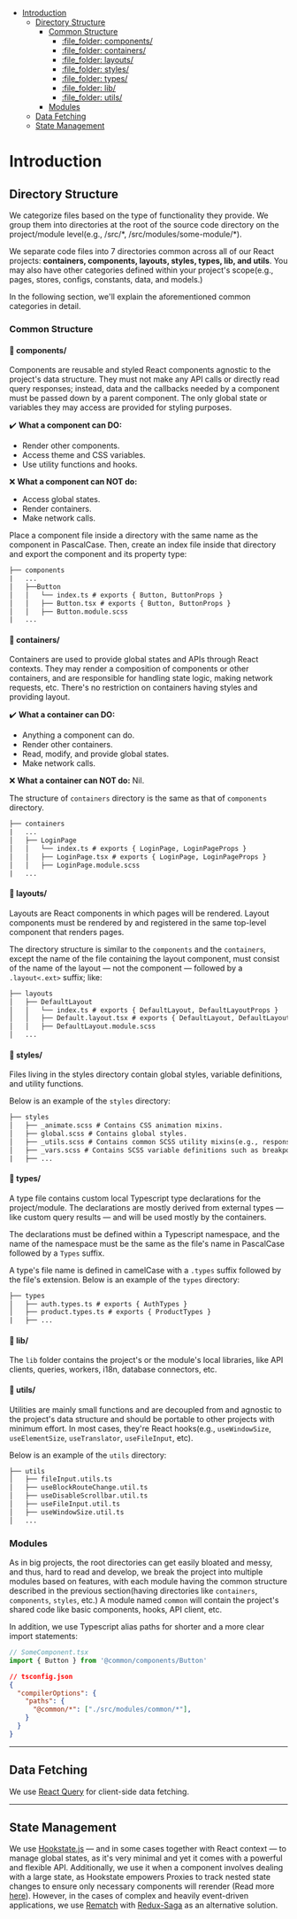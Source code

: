 - [Introduction](#introduction)
  - [Directory Structure](#directory-structure)
    - [Common Structure](#common-structure)
      - [:file\_folder: components/](#file_folder-components)
      - [:file\_folder: containers/](#file_folder-containers)
      - [:file\_folder: layouts/](#file_folder-layouts)
      - [:file\_folder: styles/](#file_folder-styles)
      - [:file\_folder: types/](#file_folder-types)
      - [:file\_folder: lib/](#file_folder-lib)
      - [:file\_folder: utils/](#file_folder-utils)
    - [Modules](#modules)
  - [Data Fetching](#data-fetching)
  - [State Management](#state-management)

# Introduction

## Directory Structure
We categorize files based on the type of functionality they provide. We group them into directories at the root of the source code directory on the project/module level(e.g., /src/\*, /src/modules/some-module/\*). 

We separate code files into 7 directories common across all of our React projects: **containers, components, layouts, styles, types, lib, and utils**. You may also have other categories defined within your project's scope(e.g., pages, stores, configs, constants, data, and models.)

In the following section, we'll explain the aforementioned common categories in detail.

### Common Structure 

#### :file_folder: components/
Components are reusable and styled React components agnostic to the project's data structure. They must not make any API calls or directly read query responses; instead, data and the callbacks needed by a component must be passed down by a parent component. The only global state or variables they may access are provided for styling purposes.

:heavy_check_mark: **What a component can DO:**
- Render other components.
- Access theme and CSS variables.
- Use utility functions and hooks.

:x: **What a component can NOT do:**
- Access global states.
- Render containers. 
- Make network calls.

Place a component file inside a directory with the same name as the component in PascalCase. Then, create an index file inside that directory and export the component and its property type:

```html
├── components
|   ...
│   ├──Button 
│   │   └── index.ts # exports { Button, ButtonProps }
│   │   ├── Button.tsx # exports { Button, ButtonProps }
│   │   ├── Button.module.scss
|   ...
```

#### :file_folder: containers/
Containers are used to provide global states and APIs through React contexts. They may render a composition of components or other containers, and are responsible for handling state logic, making network requests, etc. There's no restriction on containers having styles and providing layout.

:heavy_check_mark: **What a container can DO:**
- Anything a component can do.
- Render other containers.
- Read, modify, and provide global states.
- Make network calls.

:x: **What a container can NOT do:** Nil.

The structure of `containers` directory is the same as that of `components` directory.

```html
├── containers
|   ...
│   ├── LoginPage
│   │   └── index.ts # exports { LoginPage, LoginPageProps }
│   │   ├── LoginPage.tsx # exports { LoginPage, LoginPageProps }
│   │   ├── LoginPage.module.scss
|   ...
```

#### :file_folder: layouts/ 
Layouts are React components in which pages will be rendered. Layout components must be rendered by and registered in the same top-level component that renders pages.

The directory structure is similar to the `components` and the `containers`, except the name of the file containing the layout component, must consist of the name of the layout — not the component — followed by a `.layout<.ext>` suffix; like:

```html
├── layouts 
│   ├── DefaultLayout
│   │   └── index.ts # exports { DefaultLayout, DefaultLayoutProps }
│   │   ├── Default.layout.tsx # exports { DefaultLayout, DefaultLayoutProps }
│   │   ├── DefaultLayout.module.scss
│   ...
```

#### :file_folder: styles/
Files living in the styles directory contain global styles, variable definitions, and utility functions.

Below is an example of the `styles` directory:

```html
├── styles 
│   ├── _animate.scss # Contains CSS animation mixins. 
│   ├── global.scss # Contains global styles. 
│   ├── _utils.scss # Contains common SCSS utility mixins(e.g., responsive, typography, etc.) 
│   ├── _vars.scss # Contains SCSS variable definitions such as breakpoints, font sizes, etc.
|   ├── ...
```

#### :file_folder: types/
A type file contains custom local Typescript type declarations for the project/module. The declarations are mostly derived from external types — like custom query results — and will be used mostly by the containers. 

The declarations must be defined within a Typescript namespace, and the name of the namespace must be the same as the file's name in PascalCase followed by a `Types` suffix.

A type's file name is defined in camelCase with a `.types` suffix followed by the file's extension. Below is an example of the `types` directory:

```html
├── types 
│   ├── auth.types.ts # exports { AuthTypes } 
│   ├── product.types.ts # exports { ProductTypes } 
|   ├── ...
```

#### :file_folder: lib/
The `lib` folder contains the project's or the module's local libraries, like API clients, queries, workers, i18n, database connectors, etc.

#### :file_folder: utils/
Utilities are mainly small functions and are decoupled from and agnostic to the project's data structure and should be portable to other projects with minimum effort. In most cases, they're React hooks(e.g., `useWindowSize`, `useElementSize`, `useTranslator`, `useFileInput`, etc).

Below is an example of the `utils` directory:

```html
├── utils 
│   ├── fileInput.utils.ts
│   ├── useBlockRouteChange.util.ts
│   ├── useDisableScrollbar.util.ts
│   ├── useFileInput.util.ts
│   ├── useWindowSize.util.ts
│   ... 
```

### Modules
As in big projects, the root directories can get easily bloated and messy, and thus, hard to read and develop, we break the project into multiple modules based on features, with each module having the common structure described in the previous section(having directories like `containers`, `components`, `styles`, etc.) A module named `common` will contain the project's shared code like basic components, hooks, API client, etc.

In addition, we use Typescript alias paths for shorter and a more clear import statements:
```ts
// SomeComponent.tsx
import { Button } from '@common/components/Button'
```
```json
// tsconfig.json
{
  "compilerOptions": {
    "paths": {
      "@common/*": ["./src/modules/common/*"],
    }
  }
}
```

----

## Data Fetching
We use [React Query](https://react-query-v3.tanstack.com/) for client-side data fetching.

----

## State Management
We use [Hookstate.js](https://hookstate.js.org/docs/getting-started) — and in some cases together with React context — to manage global states, as it's very minimal and yet it comes with a powerful and flexible API. Additionally, we use it when a component involves dealing with a large state, as Hookstate empowers Proxies to track nested state changes to ensure only necessary components will rerender (Read more [here](https://hookstate.js.org/docs/scoped-state)). However, in the cases of complex and heavily event-driven applications, we use [Rematch](https://rematchjs.org/docs/) with [Redux-Saga](https://redux-saga.js.org/) as an alternative solution.

